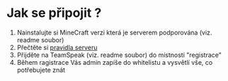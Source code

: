 <h1>Jak se připojit ?</h1>

1. Nainstalujte si MineCraft verzi která je serverem podporována (viz. readme soubor)<br>
2. Přečtěte si <a href="https://github.com/dixi21/CzechPoint-Info/blob/master/pravidla.txt" target="_blank">pravidla serveru</a><br>
3. Přijděte na TeamSpeak (viz. readme soubor) do místnosti "registrace"<br>
4. Během ragistrace Vás admin zapíše do whitelistu a vysvětlí vše, co potřebujete znát
